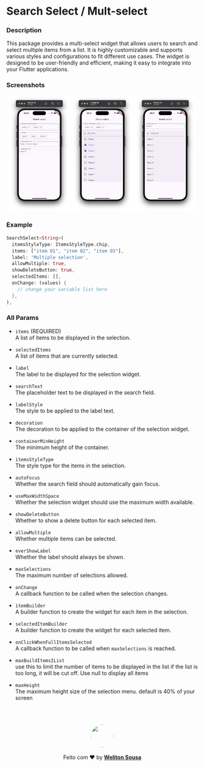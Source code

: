 # Search Select / Mult-select
### Description

This package provides a multi-select widget that allows users to search and select multiple items from a list. It is highly customizable and supports various styles and configurations to fit different use cases. The widget is designed to be user-friendly and efficient, making it easy to integrate into your Flutter applications.


### Screenshots

<p align="center">
  <img src="https://raw.githubusercontent.com/welitonsousa/search_select/refs/heads/main/screenshots/menu.png" width="32%"/>
  <img src="https://raw.githubusercontent.com/welitonsousa/search_select/refs/heads/main/screenshots/open-multiple.png" width="32%"/>
  <img src="https://raw.githubusercontent.com/welitonsousa/search_select/refs/heads/main/screenshots/open-single.png" width="32%"/>
</p>

### Example
```dart
SearchSelect<String>(
  itemsStyleType: ItemsStyleType.chip,
  items: ["item 01", "item 02", "item 03"],
  label: 'Multiple selection',
  allowMultiple: true,
  showDeleteButton: true,
  selectedItems: [],
  onChange: (values) {
    // change your variable list here
  },
),
```

### All Params
 - `items` (REQUIRED) <br> 
 A list of items to be displayed in the selection.

  - `selectedItems`
  <br>A list of items that are currently selected.

  - `label`
  <br>The label to be displayed for the selection widget.

  - `searchText`
  <br>The placeholder text to be displayed in the search field.

  - `labelStyle`
  <br>The style to be applied to the label text.

  - `decoration`
  <br>The decoration to be applied to the container of the selection widget.

  - `containerMinHeight`
  <br>The minimum height of the container.

  - `itemsStyleType`
  <br>The style type for the items in the selection.

  - `autoFocus`
  <br>Whether the search field should automatically gain focus.

  - `useMaxWidthSpace`
  <br>Whether the selection widget should use the maximum width available.

  - `showDeleteButton`
  <br>Whether to show a delete button for each selected item.

  - `allowMultiple`
  <br>Whether multiple items can be selected.

  - `everShowLabel`
  <br>Whether the label should always be shown.

  - `maxSelections`
  <br>The maximum number of selections allowed.

  - `onChange`
  <br>A callback function to be called when the selection changes.

  - `itemBuilder`
  <br>A builder function to create the widget for each item in the selection.

  - `selectedItemBuilder`
  <br>A builder function to create the widget for each selected item.

  - `onClickWhenFullItemsSelected`
  <br>A callback function to be called when `maxSelections` is reached.

  - `maxBuildItemsIList` <br>
  use this to limit the number of items to be displayed in the list if the list is too long, it will be cut off. Use null to display all items
  
  - `maxHeight` <br>
  The maximum height size of the selection menu. default is 40% of your screen

<br>
<br>

<p align="center">
  <img src="https://github.com/welitonsousa.png" width="60" height="60" style="border-radius: 100px;"/>
</p>

<p align="center">
   Feito com ❤️ by <a target="_blank" href="https://welitonsousa.shop"><b>Weliton Sousa</b></a>
</p>